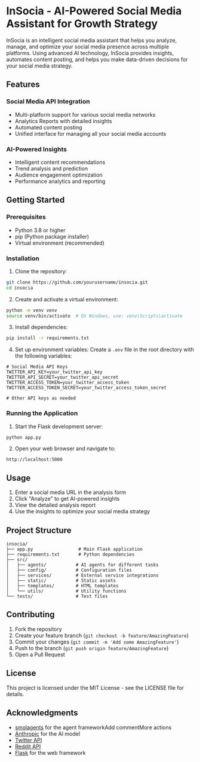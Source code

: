 # InSocia - AI-Powered Social Media Assistant for Growth Strategy

InSocia is an intelligent social media assistant that helps you analyze, manage, and optimize your social media presence across multiple platforms. Using advanced AI technology, InSocia provides insights, automates content posting, and helps you make data-driven decisions for your social media strategy.

## Features

### Social Media API Integration
- Multi-platform support for various social media networks
- Analytics Reports with detailed insights
- Automated content posting
- Unified interface for managing all your social media accounts

### AI-Powered Insights
- Intelligent content recommendations
- Trend analysis and prediction
- Audience engagement optimization
- Performance analytics and reporting

## Getting Started

### Prerequisites
- Python 3.8 or higher
- pip (Python package installer)
- Virtual environment (recommended)

### Installation

1. Clone the repository:
```bash
git clone https://github.com/yourusername/insocia.git
cd insocia
```

2. Create and activate a virtual environment:
```bash
python -m venv venv
source venv/bin/activate  # On Windows, use: venv\Scripts\activate
```

3. Install dependencies:
```bash
pip install -r requirements.txt
```

4. Set up environment variables:
Create a `.env` file in the root directory with the following variables:
```env
# Social Media API Keys
TWITTER_API_KEY=your_twitter_api_key
TWITTER_API_SECRET=your_twitter_api_secret
TWITTER_ACCESS_TOKEN=your_twitter_access_token
TWITTER_ACCESS_TOKEN_SECRET=your_twitter_access_token_secret

# Other API keys as needed
```

### Running the Application

1. Start the Flask development server:
```bash
python app.py
```

2. Open your web browser and navigate to:
```
http://localhost:5000
```

## Usage

1. Enter a social media URL in the analysis form
2. Click "Analyze" to get AI-powered insights
3. View the detailed analysis report
4. Use the insights to optimize your social media strategy

## Project Structure

```
insocia/
├── app.py                 # Main Flask application
├── requirements.txt       # Python dependencies
├── src/
│   ├── agents/           # AI agents for different tasks
│   ├── config/           # Configuration files
│   ├── services/         # External service integrations
│   ├── static/           # Static assets
│   ├── templates/        # HTML templates
│   └── utils/            # Utility functions
└── tests/                # Test files
```

## Contributing

1. Fork the repository
2. Create your feature branch (`git checkout -b feature/AmazingFeature`)
3. Commit your changes (`git commit -m 'Add some AmazingFeature'`)
4. Push to the branch (`git push origin feature/AmazingFeature`)
5. Open a Pull Request

## License

This project is licensed under the MIT License - see the LICENSE file for details.

## Acknowledgments

- [smolagents](https://github.com/huggingface/smolagents) for the agent frameworkAdd commentMore actions
- [Anthropic](https://www.anthropic.com/) for the AI model
- [Twitter API](https://developer.twitter.com/)
- [Reddit API](https://www.reddit.com/dev/api/)
- [Flask](https://flask.palletsprojects.com/) for the web framework
